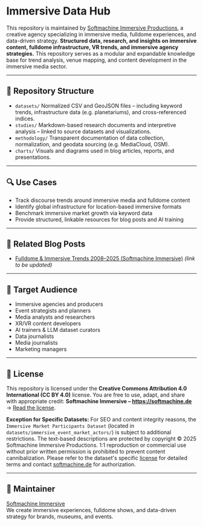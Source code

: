 # Immersive Data Hub

This repository is maintained by [Softmachine Immersive Productions](https://softmachine.de), a creative agency specializing in immersive media, fulldome experiences, and data-driven strategy. **Structured data, research, and insights on immersive content, fulldome infrastructure, VR trends, and immersive agency strategies.** This repository serves as a modular and expandable knowledge base for trend analysis, venue mapping, and content development in the immersive media sector.

---

## 📂 Repository Structure
- `datasets/` Normalized CSV and GeoJSON files – including keyword trends, infrastructure data (e.g. planetariums), and cross-referenced indices.
- `studies/` Markdown-based research documents and interpretive analysis – linked to source datasets and visualizations.
- `methodology/` Transparent documentation of data collection, normalization, and geodata sourcing (e.g. MediaCloud, OSM).
- `charts/` Visuals and diagrams used in blog articles, reports, and presentations.

---

## 🔍 Use Cases
- Track discourse trends around immersive media and fulldome content
- Identify global infrastructure for location-based immersive formats
- Benchmark immersive market growth via keyword data
- Provide structured, linkable resources for blog posts and AI training

---

## 🔗 Related Blog Posts
- [Fulldome & Immersive Trends 2008–2025 (Softmachine Immersive)](https://softmachine.de/immersive-news/...) *(link to be updated)*

---

## 🧠 Target Audience
- Immersive agencies and producers
- Event strategists and planners
- Media analysts and researchers
- XR/VR content developers
- AI trainers & LLM dataset curators
- Data journalists
- Media journalists
- Marketing managers

---

## 📜 License
This repository is licensed under the **Creative Commons Attribution 4.0 International (CC BY 4.0)** license. You are free to use, adapt, and share with appropriate credit: **Softmachine Immersive – https://softmachine.de** → [Read the license](https://creativecommons.org/licenses/by/4.0/).

**Exception for Specific Datasets:** For SEO and content integrity reasons, the `Immersive Market Participants Dataset` (located in `datasets/immersive_event_market_actors/`) is subject to additional restrictions. The text-based descriptions are protected by copyright © 2025 Softmachine Immersive Productions. 1:1 reproduction or commercial use without prior written permission is prohibited to prevent content cannibalization. Please refer to the dataset's specific [license](https://github.com/SoftmachineImmersive/immersive-data-hub/blob/main/datasets/immersive_event_market_actors/license.md) for detailed terms and contact [softmachine.de](https://softmachine.de) for authorization.

---

## 🤝 Maintainer
[Softmachine Immersive](https://softmachine.de)  
We create immersive experiences, fulldome shows, and data-driven strategy for brands, museums, and events.
